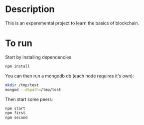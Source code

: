 # Description

This is an experemental project to learn the basics of blockchain.


# To run
Start by installing dependencies 

```bash
npm install
```

You can then run a mongodb db (each node requires it's own):

```bash
mkdir /tmp/test
mongod --dbpath=/tmp/test
```

Then start some peers:

```bash
npm start
npm first
npm second
```


